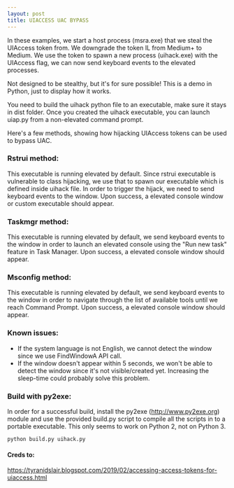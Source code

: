 ```yaml
---
layout: post
title: UIACCESS UAC BYPASS
---
```


In these examples, we start a host process (msra.exe) that we steal the UIAccess token from. We downgrade the token IL from Medium+ to Medium. We use the token to spawn a new process (uihack.exe) with the UIAccess flag, we can now send keyboard events to the elevated processes.

Not designed to be stealthy, but it's for sure possible! This is a demo in Python, just to display how it works.

You need to build the uihack python file to an executable, make sure it stays in dist folder. Once you created the uihack executable, you can launch uiap.py from a non-elevated command prompt.

Here's a few methods, showing how hijacking UIAccess tokens can be used to bypass UAC.

### Rstrui method:

This executable is running elevated by default. Since rstrui executable is vulnerable to class hijacking, we use that to spawn our executable which is defined inside uihack file. In order to trigger the hijack, we need to send keyboard events to the window. Upon success, a elevated console window or custom executable should appear.

### Taskmgr method:

This executable is running elevated by default, we send keyboard events to the window in order to launch an elevated console using the "Run new task" feature in Task Manager. Upon success, a elevated console window should appear.

### Msconfig method:

This executable is running elevated by default, we send keyboard events to the window in order to navigate through the list of available tools until we reach Command Prompt. Upon success, a elevated console window should appear.

### Known issues:
* If the system language is not English, we cannot detect the window since we use FindWindowA API call.
* If the window doesn't appear within 5 seconds, we won't be able to detect the window since it's not visible/created yet. Increasing the sleep-time could probably solve this problem.

### Build with py2exe:
In order for a successful build, install the py2exe (http://www.py2exe.org) module and use the provided build.py script to compile all the scripts in to a portable executable. This only seems to work on Python 2, not on Python 3.

`python build.py uihack.py`

#### Creds to:
https://tyranidslair.blogspot.com/2019/02/accessing-access-tokens-for-uiaccess.html
